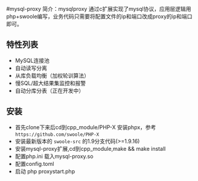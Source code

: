 #mysql-proxy
简介：mysqlproxy 通过c扩展实现了mysql协议，应用层逻辑用php+swoole编写，业务代码只需要将配置文件的ip和端口改成proxy的ip和端口即可。

## 特性列表

* MySQL连接池
* 自动读写分离
* 从库负载均衡（加权轮训算法）
* 慢SQL/超大结果集监控和报警
* 自动分库分表（正在开发中）

## 安装
* 首先clone下来后cd到cpp_module/PHP-X 安装phpx，参考`https://github.com/swoole/PHP-X`
* 安装最新版本的 `swoole-src` 的1.9分支代码(>=1.9.16)
* 安装mysql-proxy扩展,cd到cpp_module,make && make install
* 配置php.ini 载入mysql-proxy.so
* 配置config.toml
* 启动 php proxystart.php 
